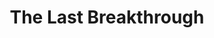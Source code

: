 ---
title:          The Last Breakthrough
genre:          modern
chinesetitle:   天涯俠醫
previoustitle:  Wandering Hero Medics
episodes:       30
producer:       Lam Chi-Wah
broadcaststart: 2004-11-15
broadcastend:   2004-12-26
website:        http://tvcity.tvb.com/drama/last_breakthrough/
synopsis:       Dr. WONG PO FUN <small>(Nick Cheung)</small> joins \Life Force\ an international medical humanitarian organization, to carry out the unfulfilled wish of his deceased girlfriend, HA HIU TUNG <small>(Gigi Leung)</small>. He also sets up \,Dragon Medical Centre\ to help the poor.  Fun is working with the organization in Kenya, he meets a young doctor called Chai Pak Hang <small>(Raymond Lam)</small>, who works at a private hospital named \Grant Hill\ in Hong Kong. Influenced by Fun, Hang joins \Dragon City\ later. HONG KIU <small>(Sonija Kwok)</small>, a nurse at \Ling Siu\ is impressed by Fun with his principle of putting patients first. However, Fun cannot get over Tung. Meanwhile, Hang meets a volunteer HA HIU CHING <small>(Leila Tong)</small> when he is in Africa and likes her very much. When they meet at \,Dragon City\ again, Ching hangs back because of the existence of KO SIU YAU <small>(Sharon Chan)</small> , who comes from a wealthy family.  with Fun at both \Dragon City\ and \Life Force\ Hang learns that apart from giving patients medical treatments, doctors should also help patients to live a meaningful life. However, when Hang and Fun face their own lifetime challenges, they feel weak and helpless.

fullname:       Fong Suet-Yi (Shirley)
identity:       Nurse at Dragon City Medical Centre
appearance:     1-30
---